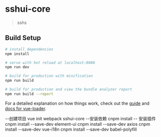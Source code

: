 # sshui-core

> sshs

## Build Setup

``` bash
# install dependencies
npm install

# serve with hot reload at localhost:8080
npm run dev

# build for production with minification
npm run build

# build for production and view the bundle analyzer report
npm run build --report
```

For a detailed explanation on how things work, check out the [guide](http://vuejs-templates.github.io/webpack/) and [docs for vue-loader](http://vuejs.github.io/vue-loader).


--创建项目
vue init webpack sshui-core
--安装依赖
cnpm install
-- 安装插件
cnpm install --save-dev element-ui
cnpm install --save-dev axios
cnpm install --save-dev vue-i18n
cnpm install --save-dev babel-polyfill
